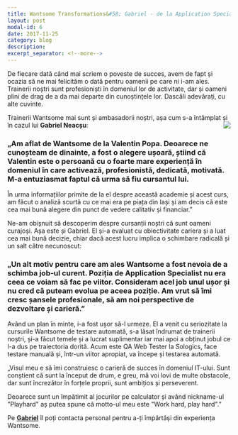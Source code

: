 ```yaml
---
title: Wantsome Transformations&#58; Gabriel - de la Application Specialist la QA Web Tester @Sologics
layout: post
modal-id: 6
date: 2017-11-25
category: blog
description:
excerpt_separator: <!--more-->
---
```

De fiecare dată când mai scriem o poveste de succes, avem de fapt și ocazia să ne mai felicităm o dată pentru oamenii pe care ni i-am ales. Trainerii noștri sunt profesioniști în domeniul lor de activitate, dar și oameni plini de drag de a da mai departe din cunoștințele lor. Dascăli adevărați, cu alte cuvinte.

<!--more-->
Trainerii Wantsome mai sunt și ambasadorii noștri, așa cum s-a întâmplat și în cazul lui <img src="{{ site.url }}/img/blog/gabriel.png" class="img-responsive img-square" align="right"/><strong>Gabriel Neacșu</strong>:

<h3>„Am aflat de Wantsome de la Valentin Popa. Deoarece ne cunoșteam de dinainte, a fost o alegere ușoară, știind că Valentin este o persoană cu o foarte mare experiență în domeniul în care activează, profesionistă, dedicată, motivată. M-a entuziasmat faptul că urma să fiu cursantul lui.</h3>

În urma informațiilor primite de la el despre această academie și acest curs, am făcut o analiză scurtă cu ce mai era pe piața din Iași și am decis că este cea mai bună alegere din punct de vedere calitativ și financiar.”

Ne-am obișnuit să descoperim despre cursanții noștri că sunt oameni curajoși. Așa este și Gabriel. El și-a evaluat cu obiectivitate cariera și a luat cea mai bună decizie, chiar dacă acest lucru implica o schimbare radicală și un salt către necunoscut:

<h3>„Un alt motiv pentru care am ales Wantsome a fost nevoia de a schimba job-ul curent. Poziția de Application Specialist nu era ceea ce voiam să fac pe viitor. Consideram acel job unul ușor și nu cred că puteam evolua pe aceea poziție. Am vrut să îmi cresc șansele profesionale, să am noi perspective de dezvoltare și carieră.”</h3>

Având un plan în minte, i-a fost ușor să-l urmeze. El a venit cu seriozitate la cursurile Wantsome de testare automată, s-a lăsat îndrumat de trainerii noștri, și-a făcut temele și a lucrat suplimentar iar mai apoi a obținut jobul ce l-a dus pe traiectoria dorită. Acum este QA Web Tester la Sologics, face testare manuală și, într-un viitor apropiat, va începe și testarea automată.

„Visul meu e să îmi construiesc o carieră de succes în domeniul IT-ului. Sunt conștient că sunt la început de drum, e greu, mă voi lovi de multe obstacole, dar sunt încrezător în forțele proprii, sunt ambițios și perseverent.

Deoarece sunt un împătimit al jocurilor pe calculator și având nickname-ul "Playhard" aș putea spune că motto-ul meu este "Work hard, play hard".”

Pe <a href="https://www.facebook.com/playhard.gabriel" target="_blank"><strong>Gabriel</strong></a> îl poți contacta personal pentru a-ți împărtăși din experiența Wantsome.
